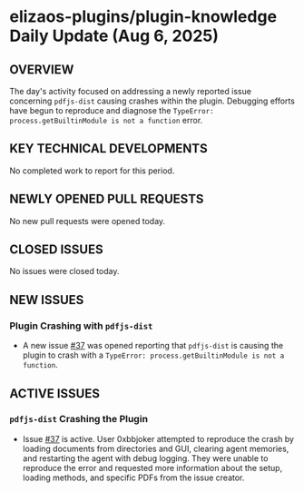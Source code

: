 # elizaos-plugins/plugin-knowledge Daily Update (Aug 6, 2025)
## OVERVIEW 
The day's activity focused on addressing a newly reported issue concerning `pdfjs-dist` causing crashes within the plugin. Debugging efforts have begun to reproduce and diagnose the `TypeError: process.getBuiltinModule is not a function` error.

## KEY TECHNICAL DEVELOPMENTS
No completed work to report for this period.

## NEWLY OPENED PULL REQUESTS
No new pull requests were opened today.

## CLOSED ISSUES
No issues were closed today.

## NEW ISSUES
### Plugin Crashing with `pdfjs-dist`
- A new issue [#37](https://github.com/elizaos-plugins/plugin-knowledge/issues/37) was opened reporting that `pdfjs-dist` is causing the plugin to crash with a `TypeError: process.getBuiltinModule is not a function`.

## ACTIVE ISSUES
### `pdfjs-dist` Crashing the Plugin
- Issue [#37](https://github.com/elizaos-plugins/plugin-knowledge/issues/37) is active. User 0xbbjoker attempted to reproduce the crash by loading documents from directories and GUI, clearing agent memories, and restarting the agent with debug logging. They were unable to reproduce the error and requested more information about the setup, loading methods, and specific PDFs from the issue creator.